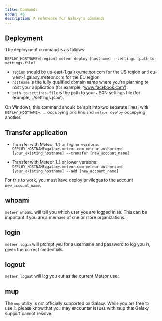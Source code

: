 ```yaml
---
title: Commands
order: 46
description: A reference for Galaxy's commands
---
```


<h2 id="deployment">Deployment</h2>

The deployment command is as follows:

`DEPLOY_HOSTNAME=[region] meteor deploy [hostname] --settings [path-to-settings-file]`

- `region` should be us-east-1.galaxy.meteor.com for the US region and eu-west-1.galaxy.meteor.com for the EU region
- `hostname` is the fully qualified domain name where you’re planning to host your application (for example, ‘www.facebook.com’).
- `path-to-settings-file` is the path to your JSON settings file (for example, ‘./settings.json’).

On Windows, this command should be split into two separate lines, with `DEPLOY_HOSTNAME=...` occupying one line and `meteor deploy` occupying another.

<h2 id="transfer-app">Transfer application</h2>

- Transfer with Meteor 1.3 or higher versions: `DEPLOY_HOSTNAME=galaxy.meteor.com meteor authorized [your_existing_hostname] --transfer [new_account_name]`

- Transfer with Meteor 1.2 or lower versions: `DEPLOY_HOSTNAME=galaxy.meteor.com meteor authorized [your_existing_hostname] --add [new_account_name]`

For this to work, you must have deploy privileges to the account `new_account_name`.

<h2 id="across-regions">whoami</h2>

`meteor whoami` will tell you which user you are logged in as. This can be important if you are a member of one or more organizations.

<h2 id="across-regions">login</h2>

`meteor login` will prompt you for a username and password to log you in, given the correct credentials.

<h2 id="across-regions">logout</h2>

`meteor logout` will log you out as the current Meteor user.

<h2 id="mup">mup</h2>

The `mup` utility is not officially supported on Galaxy. While you are free to use it, please know that you may encounter issues with mup that Galaxy support cannot resolve.


